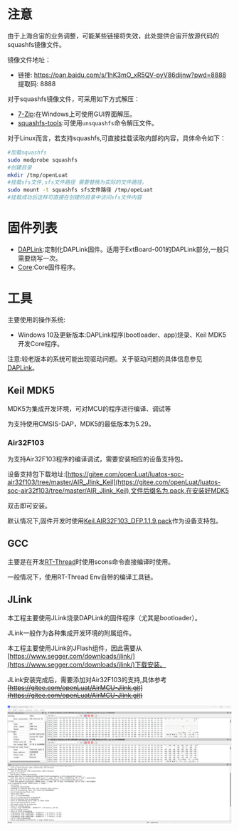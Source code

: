 # **注意**

由于上海合宙的业务调整，可能某些链接将失效，此处提供合宙开放源代码的squashfs镜像文件。

镜像文件地址：

- 链接: https://pan.baidu.com/s/1hK3mO_xR5QV-pyV86dijnw?pwd=8888 提取码: 8888 

对于squashfs镜像文件，可采用如下方式解压：

- [7-Zip](https://www.7-zip.org/):在Windows上可使用GUI界面解压。
- [squashfs-tools](http://squashfs.sourceforge.net/):可使用`unsquashfs`命令解压文件。

对于Linux而言，若支持squashfs,可直接挂载读取内部的内容，具体命令如下：

```bash
#加载squashfs
sudo modprobe squashfs
#创建目录
mkdir /tmp/openLuat
#挂载sfs文件,sfs文件路径 需要替换为实际的文件路径。
sudo mount -t squashfs sfs文件路径 /tmp/opeLuat
#挂载成功后这样可直接在创建的目录中访问sfs文件内容

```



# 固件列表

- [DAPLink](DAPLink):定制化DAPLink固件。适用于ExtBoard-001的DAPLink部分,一般只需要烧写一次。
- [Core](Core):Core固件程序。

# 工具

主要使用的操作系统:

- Windows 10及更新版本:DAPLink程序(bootloader、app)烧录、Keil MDK5开发Core程序。

注意:较老版本的系统可能出现驱动问题。关于驱动问题的具体信息参见[DAPLink](DAPLink)。

## Keil MDK5

MDK5为集成开发环境，可对MCU的程序进行编译、调试等

为支持使用CMSIS-DAP，MDK5的最低版本为5.29。

### Air32F103

为支持Air32F103程序的编译调试，需要安装相应的设备支持包。

设备支持包下载地址:[https://gitee.com/openLuat/luatos-soc-air32f103/tree/master/AIR_Jlink_Keil](https://gitee.com/openLuat/luatos-soc-air32f103/tree/master/AIR_Jlink_Keil),文件后缀名为.pack,在安装好MDK5

双击即可安装。

默认情况下,固件开发时使用[Keil.AIR32F103_DFP.1.1.9.pack](https://gitee.com/openLuat/luatos-soc-air32f103/blob/master/AIR_Jlink_Keil/Keil.AIR32F103_DFP.1.1.9.pack)作为设备支持包。

## GCC

主要是在开发[RT-Thread](https://www.rt-thread.org/)时使用scons命令直接编译时使用。

一般情况下，使用RT-Thread Env自带的编译工具链。

## JLink

本工程主要使用JLink烧录DAPLink的固件程序（尤其是bootloader）。

JLink一般作为各种集成开发环境的附属组件。

本工程主要使用JLink的JFlash组件，因此需要从[https://www.segger.com/downloads/jlink/](https://www.segger.com/downloads/jlink/)下载安装。

JLink安装完成后，需要添加对Air32F103的支持,具体参考~~[https://gitee.com/openLuat/AirMCU-Jlink.git](https://gitee.com/openLuat/AirMCU-Jlink.git)~~

![JLink-JFlash-Air32F103CC](JLink-JFlash-Air32F103CC.png)

